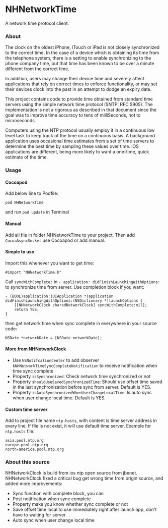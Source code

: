 # NHNetworkTime
A network time protocol client.

### About

The clock on the oldest iPhone, iTouch or iPad is not closely synchronized to the correct time. In the case of a device which is obtaining its time from the telephone system, there is a setting to enable synchronizing to the phone company time, but that time has been known to be over a minute different from the correct time.

In addition, users may change their device time and severely affect applications that rely on correct times to enforce functionality, or may set their devices clock into the past in an attempt to dodge an expiry date.

This project contains code to provide time obtained from standard time servers using the simple network time protocol (SNTP: RFC 5905). The implementation is not a rigorous as described in that document since the goal was to improve time accuracy to tens of milliSeconds, not to microseconds.

Computers using the NTP protocol usually employ it in a continuous low level task to keep track of the time on a continuous basis.  A background application uses occasional time estimates from a set of time servers to determine the best time by sampling these values over time. iOS applications are different, being more likely to want a one-time, quick estimate of the time.

### Usage

#### Cocoapod
Add below line to Podfile:  

```
pod NHNetworkTime
```  
and run `pod update` in Terminal
#### Manual
Add all file in folder NHNetworkTime to your project. Then add `CocoaAsyncSocket` use Cocoapod or add manual.

#### Simple to use
Import this whenever you want to get time:   

```
#import "NHNetworkTime.h"
```



Call `syncWithComplete:` in `- application: didFinishLaunchingWithOptions:` to synchronize time from server. Use completion block if you want:

```
- (BOOL)application:(UIApplication *)application didFinishLaunchingWithOptions:(NSDictionary *)launchOptions {
    [[NHNetworkClock sharedNetworkClock] syncWithComplete:nil];
    return YES;
}
```

then get network time when sync complete in everywhere in your source code:

```
NSDate *networkDate = [NSDate networkDate];
```
#### More from NHNetworkClock

- Use `NSNotifcationCenter` to add observer `kNHNetworkTimeSyncCompleteNotification` to receive notification when time sync complete
- Property `isSynchronized`: Check network time synchronized or not
- Property `shouldUseSavedSynchronizedTime`: Should use offset time saved in the last synchronization before sync from server. Default is YES.
- Property `isAutoSynchronizedWhenUserChangeLocalTime`: Is auto sync when user change local time. Default is YES.

#### Custom time server
Add to project file name `ntp.hosts`, with content is time server address in every line. If file is not exist, it will use default time server. Example for `ntp.hosts` file:

```
asia.pool.ntp.org
europe.pool.ntp.org
north-america.pool.ntp.org
```


### About this source
NHNetworkClock is build from ios ntp open source from jbenet. NHNetworkClock fixed a critical bug get wrong time from origin source, and added more improvements:

- Sync function with complete block, you can
- Post notification when sync complete
- Property make you know whether sync complete or not
- Save offset time local to use immediately right after launch app, don't have to waiting for server
- Auto sync when user change local time